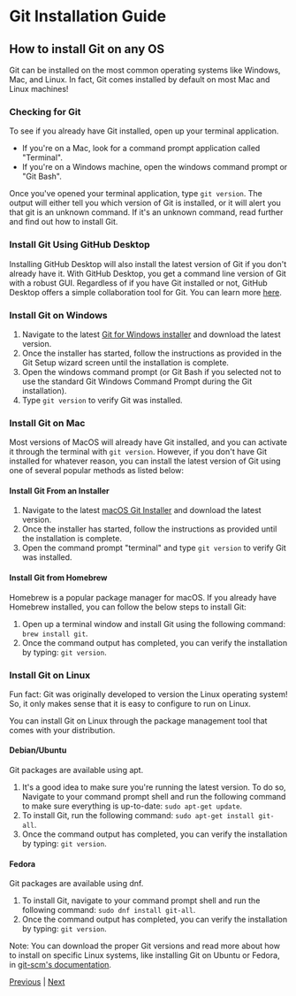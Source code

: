 # Git Installation Guide
## How to install Git on any OS

Git can be installed on the most common operating systems like Windows, Mac, and Linux. In fact, Git comes installed by default on most Mac and Linux machines!

### Checking for Git
To see if you already have Git installed, open up your terminal application.

- If you're on a Mac, look for a command prompt application called "Terminal".
- If you're on a Windows machine, open the windows command prompt or "Git Bash".

Once you've opened your terminal application, type `git version`. The output will either tell you which version of Git is installed, or it will alert you that git is an unknown command. If it's an unknown command, read further and find out how to install Git.

### Install Git Using GitHub Desktop
Installing GitHub Desktop will also install the latest version of Git if you don't already have it. With GitHub Desktop, you get a command line version of Git with a robust GUI. Regardless of if you have Git installed or not, GitHub Desktop offers a simple collaboration tool for Git. You can learn more [here](https://desktop.github.com/).

### Install Git on Windows
1. Navigate to the latest [Git for Windows installer](https://git-scm.com/download/win) and download the latest version.
2. Once the installer has started, follow the instructions as provided in the Git Setup wizard screen until the installation is complete.
3. Open the windows command prompt (or Git Bash if you selected not to use the standard Git Windows Command Prompt during the Git installation).
4. Type `git version` to verify Git was installed.

### Install Git on Mac
Most versions of MacOS will already have Git installed, and you can activate it through the terminal with `git version`. However, if you don't have Git installed for whatever reason, you can install the latest version of Git using one of several popular methods as listed below:

#### Install Git From an Installer
1. Navigate to the latest [macOS Git Installer](https://git-scm.com/download/mac) and download the latest version.
2. Once the installer has started, follow the instructions as provided until the installation is complete.
3. Open the command prompt "terminal" and type `git version` to verify Git was installed.

#### Install Git from Homebrew
Homebrew is a popular package manager for macOS. If you already have Homebrew installed, you can follow the below steps to install Git:
1. Open up a terminal window and install Git using the following command: `brew install git`.
2. Once the command output has completed, you can verify the installation by typing: `git version`.

### Install Git on Linux
Fun fact: Git was originally developed to version the Linux operating system! So, it only makes sense that it is easy to configure to run on Linux.

You can install Git on Linux through the package management tool that comes with your distribution.

#### Debian/Ubuntu
Git packages are available using apt.
1. It's a good idea to make sure you're running the latest version. To do so, Navigate to your command prompt shell and run the following command to make sure everything is up-to-date: `sudo apt-get update`.
2. To install Git, run the following command: `sudo apt-get install git-all`.
3. Once the command output has completed, you can verify the installation by typing: `git version`.

#### Fedora
Git packages are available using dnf.
1. To install Git, navigate to your command prompt shell and run the following command: `sudo dnf install git-all`.
2. Once the command output has completed, you can verify the installation by typing: `git version`.

Note: You can download the proper Git versions and read more about how to install on specific Linux systems, like installing Git on Ubuntu or Fedora, in [git-scm's documentation](https://git-scm.com/doc).

[Previous](README.md) | [Next](config.md)
